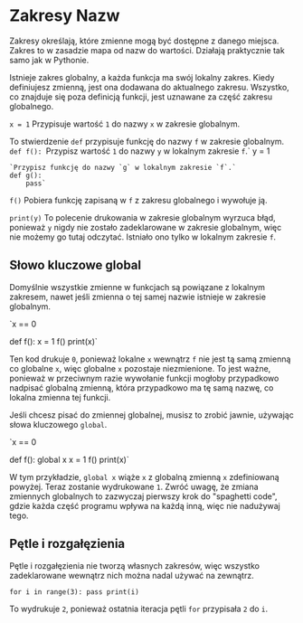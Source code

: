 # Zakresy Nazw
Zakresy określają, które zmienne mogą być dostępne z danego miejsca. Zakres to w zasadzie mapa od nazw do wartości.
Działają praktycznie tak samo jak w Pythonie.

Istnieje zakres globalny, a każda funkcja ma swój lokalny zakres.
Kiedy definiujesz zmienną, jest ona dodawana do aktualnego zakresu.
Wszystko, co znajduje się poza definicją funkcji, jest uznawane za część zakresu globalnego.

`x = 1`
Przypisuje wartość `1` do nazwy `x` w zakresie globalnym.

To stwierdzenie `def` przypisuje funkcję do nazwy `f` w zakresie globalnym.
`def f():
    `Przypisz wartość `1` do nazwy `y` w lokalnym zakresie `f`.`
    y = 1

    `Przypisz funkcję do nazwy `g` w lokalnym zakresie `f`.`
    def g():
        pass`

`f()`
Pobiera funkcję zapisaną w `f` z zakresu globalnego i wywołuje ją.

`print(y)`
To polecenie drukowania w zakresie globalnym wyrzuca błąd, ponieważ `y` nigdy nie zostało zadeklarowane w zakresie globalnym, więc nie możemy go tutaj odczytać.
Istniało ono tylko w lokalnym zakresie `f`.

## Słowo kluczowe global
Domyślnie wszystkie zmienne w funkcjach są powiązane z lokalnym zakresem, nawet jeśli zmienna o tej samej nazwie istnieje w zakresie globalnym.

`x == 0

def f():
    x = 1
f()
print(x)`

Ten kod drukuje `0`, ponieważ lokalne `x` wewnątrz `f` nie jest tą samą zmienną co globalne `x`, więc globalne `x` pozostaje niezmienione. To jest ważne, ponieważ w przeciwnym razie wywołanie funkcji mogłoby przypadkowo nadpisać globalną zmienną, która przypadkowo ma tę samą nazwę, co lokalna zmienna tej funkcji.

Jeśli chcesz pisać do zmiennej globalnej, musisz to zrobić jawnie, używając słowa kluczowego `global`.

`x == 0

def f():
    global x
    x = 1
f()
print(x)`

W tym przykładzie, `global x` wiąże `x` z globalną zmienną `x` zdefiniowaną powyżej. Teraz zostanie wydrukowane `1`.
Zwróć uwagę, że zmiana zmiennych globalnych to zazwyczaj pierwszy krok do "spaghetti code", gdzie każda część programu wpływa na każdą inną, więc nie nadużywaj tego.

## Pętle i rozgałęzienia
Pętle i rozgałęzienia nie tworzą własnych zakresów, więc wszystko zadeklarowane wewnątrz nich można nadal używać na zewnątrz.

`for i in range(3):
    pass
print(i)`

To wydrukuje `2`, ponieważ ostatnia iteracja pętli `for` przypisała `2` do `i`.